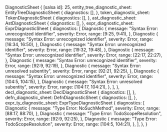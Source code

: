 DiagnosticSheet {
    [salsa id]: 25,
    entity_tree_diagnostic_sheet: EntityTreeDiagnosticSheet {
        diagnostics: [],
    },
    token_diagnostic_sheet: TokenDiagnosticSheet {
        diagnostics: [],
    },
    ast_diagnostic_sheet: AstDiagnosticSheet {
        diagnostics: [],
    },
    expr_diagnostic_sheet: ExprDiagnosticSheet {
        diagnostics: [
            Diagnostic {
                message: "Syntax Error: unrecognized identifier",
                severity: Error,
                range: [9:25, 9:41),
            },
            Diagnostic {
                message: "Syntax Error: unrecognized identifier",
                severity: Error,
                range: [16:34, 16:50),
            },
            Diagnostic {
                message: "Syntax Error: unrecognized identifier",
                severity: Error,
                range: [19:32, 19:48),
            },
            Diagnostic {
                message: "Syntax Error: unrecognized identifier",
                severity: Error,
                range: [22:17, 22:27),
            },
            Diagnostic {
                message: "Syntax Error: unrecognized identifier",
                severity: Error,
                range: [92:9, 92:19),
            },
            Diagnostic {
                message: "Syntax Error: unresolved subentity",
                severity: Error,
                range: [92:21, 92:25),
            },
            Diagnostic {
                message: "Syntax Error: unrecognized identifier",
                severity: Error,
                range: [104:5, 104:15),
            },
            Diagnostic {
                message: "Syntax Error: unresolved subentity",
                severity: Error,
                range: [104:17, 104:21),
            },
        ],
    },
    decl_diagnostic_sheet: DeclDiagnosticSheet {
        diagnostics: [],
    },
    defn_diagnostic_sheet: DefnDiagnosticSheet {
        diagnostics: [],
    },
    expr_ty_diagnostic_sheet: ExprTypeDiagnosticSheet {
        diagnostics: [
            Diagnostic {
                message: "Type Error: NoSuchMethod",
                severity: Error,
                range: [88:17, 88:70),
            },
            Diagnostic {
                message: "Type Error: TodoScopeResolution",
                severity: Error,
                range: [92:9, 92:25),
            },
            Diagnostic {
                message: "Type Error: TodoScopeResolution",
                severity: Error,
                range: [104:5, 104:21),
            },
        ],
    },
}